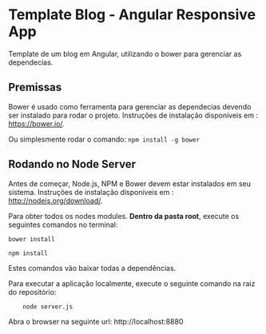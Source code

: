 # Template Blog - Angular Responsive App

Template de um blog em Angular, utilizando o bower para gerenciar as dependecias.

## Premissas

Bower é usado como ferramenta para gerenciar as dependecias devendo ser instalado para rodar o projeto. Instruções de instalação disponíveis em : https://bower.io/.

Ou simplesmente rodar o comando:
`npm install -g bower`

## Rodando no Node Server

Antes de começar, Node.js, NPM e Bower devem estar instalados em seu sistema.
Instruções de instalação disponíveis em : http://nodejs.org/download/.

Para obter todos os nodes modules. **Dentro da pasta root**, execute os seguintes comandos no terminal:

`bower install`

`npm install`

Estes comandos vão baixar todas a dependências.

Para executar a aplicação localmente, execute o seguinte comando na raiz do repositório:

```sh
    node server.js
```

Abra o browser na seguinte url: http://localhost:8880


